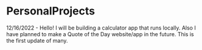 # PersonalProjects

12/16/2022 - Hello! I will be building a calculator app that runs locally. Also I have planned to make a Quote of the Day website/app in the future. This is the first update of many. 